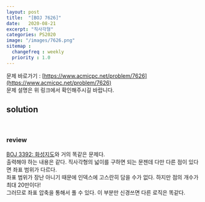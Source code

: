 ```yaml
---
layout: post
title:  "[BOJ 7626]"
date:   2020-08-21
excerpt: "직사각형"
categories: PS2020
image: "/images/7626.png"
sitemap :
  changefreq : weekly
  priority : 1.0
---
```


문제 바로가기 : [https://www.acmicpc.net/problem/7626](https://www.acmicpc.net/problem/7626)<br>
문제 설명은 위 링크에서 확인해주시길 바랍니다.
<br>
## solution
<script src="https://gist.github.com/yooniversal/4ae08562173db329ba9fb1905f746103.js"></script>
<br>

### review
[BOJ 3392: 화성지도](https://yooniversal.github.io/blog/post86/)와 거의 똑같은 문제다.<br>
출력해야 하는 내용은 같다. 직사각형의 넓이를 구하면 되는 문젠데 다만 다른 점이 있다면 좌표 범위가 다르다.<br>
좌표 범위가 장난 아니기 때문에 인덱스에 고스란히 담을 수가 없다. 하지만 점의 개수가 최대 20만이다!<br>
그러므로 좌표 압축을 통해서 풀 수 있다. 이 부분만 신경쓰면 다른 로직은 똑같다.

<script src="https://utteranc.es/client.js"
        repo="yooniversal/blog-comments"
        issue-term="pathname"
        theme="github-light"
        crossorigin="anonymous"
        async>
</script>
